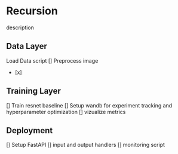 # Recursion
description


## Data Layer

Load Data script
[] Preprocess image
- [x] 

## Training Layer
[] Train resnet baseline
[] Setup wandb for experiment tracking and hyperparameter optimization
[] vizualize metrics

## Deployment
[] Setup FastAPI
[] input and output handlers
[] monitoring script


